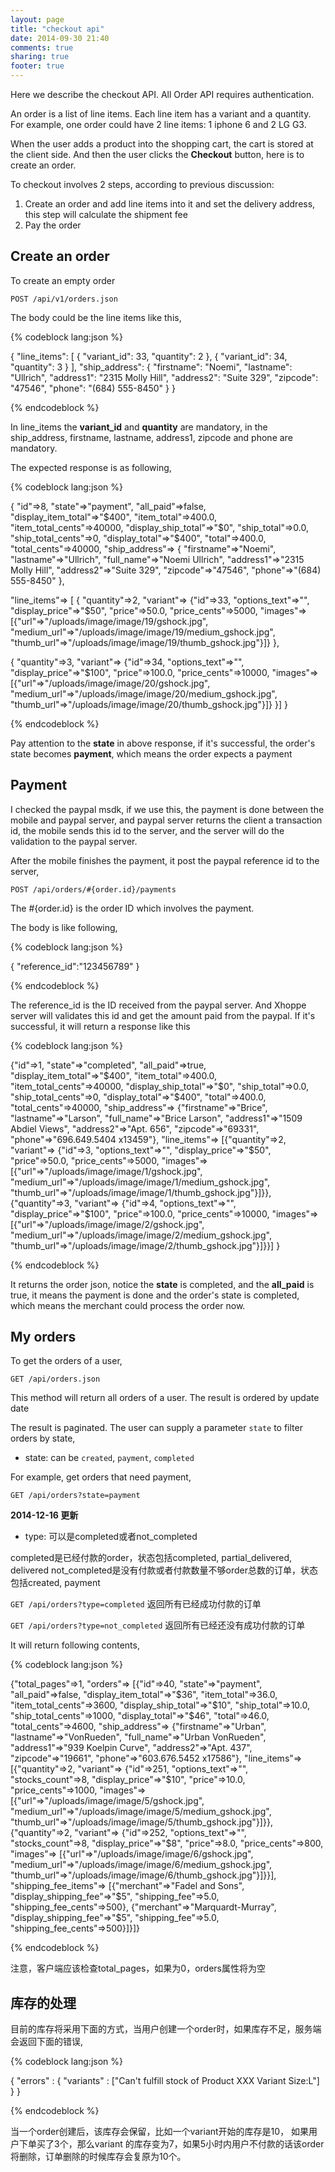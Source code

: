 ```yaml
---
layout: page
title: "checkout api"
date: 2014-09-30 21:40
comments: true
sharing: true
footer: true
---
```


Here we describe the checkout API. All Order API requires authentication.

An order is a list of line items. Each line item has a variant and a quantity. For example, one order could have 2 line items: 1 iphone 6 and 2 LG G3.

When the user adds a product into the shopping cart, the cart is stored at the client side. And then the user clicks the **Checkout** button, here is to create an order.

To checkout involves 2 steps, according to previous discussion:


1. Create an order and add line items into it and set the delivery address, this step will calculate the shipment fee
2. Pay the order

## Create an order

To create an empty order

`POST /api/v1/orders.json`

The body could be the line items like this,

{% codeblock lang:json %}

{
  "line_items":
    [
      { "variant_id": 33,
        "quantity": 2
      },
      { "variant_id": 34,
        "quantity": 3
      }
    ],
  "ship_address":
    { "firstname": "Noemi",
      "lastname": "Ullrich",
      "address1": "2315 Molly Hill",
      "address2": "Suite 329",
      "zipcode": "47546",
      "phone": "(684) 555-8450"
    }
}

{% endcodeblock %}

In line_items the **variant_id** and **quantity** are mandatory, in the ship_address, firstname, lastname, address1, zipcode and phone are mandatory.

The expected response is as following,

{% codeblock lang:json %}

{
 "id"=>8,
 "state"=>"payment",
 "all_paid"=>false,
 "display_item_total"=>"$400",
 "item_total"=>400.0,
 "item_total_cents"=>40000,
 "display_ship_total"=>"$0",
 "ship_total"=>0.0,
 "ship_total_cents"=>0,
 "display_total"=>"$400",
 "total"=>400.0,
 "total_cents"=>40000,
 "ship_address"=>
  {
   "firstname"=>"Noemi",
   "lastname"=>"Ullrich",
   "full_name"=>"Noemi Ullrich",
   "address1"=>"2315 Molly Hill",
   "address2"=>"Suite 329",
   "zipcode"=>"47546",
   "phone"=>"(684) 555-8450"
  },

 "line_items"=>
  [
    {
      "quantity"=>2,
      "variant"=>
     {"id"=>33,
      "options_text"=>"",
      "display_price"=>"$50",
      "price"=>50.0,
      "price_cents"=>5000,
      "images"=>
       [{"url"=>"/uploads/image/image/19/gshock.jpg",
         "medium_url"=>"/uploads/image/image/19/medium_gshock.jpg",
         "thumb_url"=>"/uploads/image/image/19/thumb_gshock.jpg"}]}
    },

   {
    "quantity"=>3,
    "variant"=>
     {"id"=>34,
      "options_text"=>"",
      "display_price"=>"$100",
      "price"=>100.0,
      "price_cents"=>10000,
      "images"=>
       [{"url"=>"/uploads/image/image/20/gshock.jpg",
         "medium_url"=>"/uploads/image/image/20/medium_gshock.jpg",
         "thumb_url"=>"/uploads/image/image/20/thumb_gshock.jpg"}]}
    }]
 }

{% endcodeblock %}

Pay attention to the **state** in above response, if it's successful, the order's state becomes **payment**, which means the order expects a payment


## Payment

I checked the paypal msdk, if we use this, the payment is done between the mobile and paypal server, and paypal server returns the client a transaction id, the mobile sends this id to the server, and the server will do the validation to the paypal server.


After the mobile finishes the payment, it post the paypal reference id to the server,

`POST /api/orders/#{order.id}/payments`

The #{order.id} is the order ID which involves the payment.

The body is like following,

{% codeblock lang:json %}

{
  "reference_id":"123456789"
}

{% endcodeblock %}

The reference_id is the ID received from the paypal server. And Xhoppe server will validates this id and get the amount paid from the paypal. If it's successful, it will return a response like this

{% codeblock lang:json %}

{"id"=>1,
 "state"=>"completed",
 "all_paid"=>true,
 "display_item_total"=>"$400",
 "item_total"=>400.0,
 "item_total_cents"=>40000,
 "display_ship_total"=>"$0",
 "ship_total"=>0.0,
 "ship_total_cents"=>0,
 "display_total"=>"$400",
 "total"=>400.0,
 "total_cents"=>40000,
 "ship_address"=>
  {"firstname"=>"Brice",
   "lastname"=>"Larson",
   "full_name"=>"Brice Larson",
   "address1"=>"1509 Abdiel Views",
   "address2"=>"Apt. 656",
   "zipcode"=>"69331",
   "phone"=>"696.649.5404 x13459"},
 "line_items"=>
  [{"quantity"=>2,
    "variant"=>
     {"id"=>3,
      "options_text"=>"",
      "display_price"=>"$50",
      "price"=>50.0,
      "price_cents"=>5000,
      "images"=>
       [{"url"=>"/uploads/image/image/1/gshock.jpg",
         "medium_url"=>"/uploads/image/image/1/medium_gshock.jpg",
         "thumb_url"=>"/uploads/image/image/1/thumb_gshock.jpg"}]}},
   {"quantity"=>3,
    "variant"=>
     {"id"=>4,
      "options_text"=>"",
      "display_price"=>"$100",
      "price"=>100.0,
      "price_cents"=>10000,
      "images"=>
       [{"url"=>"/uploads/image/image/2/gshock.jpg",
         "medium_url"=>"/uploads/image/image/2/medium_gshock.jpg",
         "thumb_url"=>"/uploads/image/image/2/thumb_gshock.jpg"}]}}]
}

{% endcodeblock %}

It returns the order json, notice the **state** is completed, and the **all_paid** is true, it means the payment is done and the order's state is completed, which means the merchant could process the order now.

## My orders
To get the orders of a user,

`GET /api/orders.json`

This method will return all orders of a user. The result is ordered by update date

The result is paginated. The user can supply a parameter `state` to filter orders by state,

- state: can be `created`, `payment`, `completed`

For example, get orders that need payment,

`GET /api/orders?state=payment`

**2014-12-16 更新**

- type: 可以是completed或者not_completed

completed是已经付款的order，状态包括completed, partial_delivered, delivered
not_completed是没有付款或者付款数量不够order总数的订单，状态包括created, payment

`GET /api/orders?type=completed` 返回所有已经成功付款的订单

`GET /api/orders?type=not_completed` 返回所有已经还没有成功付款的订单

It will return following contents,

{% codeblock lang:json %}

{"total_pages"=>1,
 "orders"=>
  [{"id"=>40,
    "state"=>"payment",
    "all_paid"=>false,
    "display_item_total"=>"$36",
    "item_total"=>36.0,
    "item_total_cents"=>3600,
    "display_ship_total"=>"$10",
    "ship_total"=>10.0,
    "ship_total_cents"=>1000,
    "display_total"=>"$46",
    "total"=>46.0,
    "total_cents"=>4600,
    "ship_address"=>
     {"firstname"=>"Urban",
      "lastname"=>"VonRueden",
      "full_name"=>"Urban VonRueden",
      "address1"=>"939 Koelpin Curve",
      "address2"=>"Apt. 437",
      "zipcode"=>"19661",
      "phone"=>"603.676.5452 x17586"},
    "line_items"=>
     [{"quantity"=>2,
       "variant"=>
        {"id"=>251,
         "options_text"=>"",
         "stocks_count"=>8,
         "display_price"=>"$10",
         "price"=>10.0,
         "price_cents"=>1000,
         "images"=>
          [{"url"=>"/uploads/image/image/5/gshock.jpg",
            "medium_url"=>"/uploads/image/image/5/medium_gshock.jpg",
            "thumb_url"=>"/uploads/image/image/5/thumb_gshock.jpg"}]}},
      {"quantity"=>2,
       "variant"=>
        {"id"=>252,
         "options_text"=>"",
         "stocks_count"=>8,
         "display_price"=>"$8",
         "price"=>8.0,
         "price_cents"=>800,
         "images"=>
          [{"url"=>"/uploads/image/image/6/gshock.jpg",
            "medium_url"=>"/uploads/image/image/6/medium_gshock.jpg",
            "thumb_url"=>"/uploads/image/image/6/thumb_gshock.jpg"}]}}],
    "shipping_fee_items"=>
     [{"merchant"=>"Fadel and Sons", "display_shipping_fee"=>"$5", "shipping_fee"=>5.0, "shipping_fee_cents"=>500},
      {"merchant"=>"Marquardt-Murray", "display_shipping_fee"=>"$5", "shipping_fee"=>5.0, "shipping_fee_cents"=>500}]}]}

{% endcodeblock %}

注意，客户端应该检查total_pages，如果为0，orders属性将为空

## 库存的处理
目前的库存将采用下面的方式，当用户创建一个order时，如果库存不足，服务端会返回下面的错误,

{% codeblock lang:json %}

{
  "errors" : {
    "variants" : ["Can't fulfill stock of Product XXX Variant Size:L"]
  }
}

{% endcodeblock %}


当一个order创建后，该库存会保留，比如一个variant开始的库存是10， 如果用户下单买了3个，那么variant
的库存变为7，如果5小时内用户不付款的话该order将删除，订单删除的时候库存会复原为10个。


